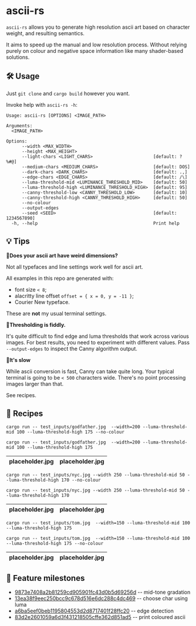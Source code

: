 # ascii-rs

`ascii-rs` allows you to generate high resolution ascii art based on character weight, and resulting semantics.

It aims to speed up the manual and low resolution process.
Without relying purely on colour and negative space information like many shader-based solutions.

## 🛠️ Usage

Just `git clone` and `cargo build` however you want.

Invoke help with `ascii-rs -h`:

```shell
Usage: ascii-rs [OPTIONS] <IMAGE_PATH>

Arguments:
  <IMAGE_PATH>

Options:
      --width <MAX_WIDTH>
      --height <MAX_HEIGHT>
      --light-chars <LIGHT_CHARS>                       [default: ?%#@]
      --medium-chars <MEDIUM_CHARS>                     [default: DOS]
      --dark-chars <DARK_CHARS>                         [default: .,]
      --edge-chars <EDGE_CHARS>                         [default: /\]
      --luma-threshold-mid <LUMINANCE_THRESHOLD_MID>    [default: 50]
      --luma-threshold-high <LUMINANCE_THRESHOLD_HIGH>  [default: 95]
      --canny-threshold-low <CANNY_THRESHOLD_LOW>       [default: 10]
      --canny-threshold-high <CANNY_THRESHOLD_HIGH>     [default: 50]
      --no-colour
      --output-edges
      --seed <SEED>                                     [default: 1234567890]
  -h, --help                                            Print help
```
## 💡 Tips

🚨**Does your ascii art have weird dimensions?**

Not all typefaces and line settings work well for ascii art.

All examples in this repo are generated with:
- font size `< 8`;
- alacritty line offset `offset = { x = 0, y = -11 }`;
- Courier New typeface.

These are **not** my usual terminal settings.

🚨**Thresholding is fiddly.**

It's quite difficult to find edge and luma thresholds that work across various images.
For best results, you need to experiment with different values.
Pass `--output-edges` to inspect the Canny algorithm output.

🚨**It's slow**

While ascii conversion is fast, Canny can take quite long.
Your typical terminal is going to be `< 500` characters wide.
There's no point processing images larger than that.

See recipes.

## 📜 Recipes

`cargo run -- test_inputs/godfather.jpg  --width=200 --luma-threshold-mid 100 --luma-threshold-high 175 --no-colour`

`cargo run -- test_inputs/godfather.jpg  --width=200 --luma-threshold-mid 100 --luma-threshold-high 175`

| placeholder.jpg | placeholder.jpg |
|:---:|:---:|

`cargo run -- test_inputs/nyc.jpg --width 250 --luma-threshold-mid 50 --luma-threshold-high 170 --no-colour`

`cargo run -- test_inputs/nyc.jpg --width 250 --luma-threshold-mid 50 --luma-threshold-high 170`

| placeholder.jpg | placeholder.jpg |
|:---:|:---:|

`cargo run -- test_inputs/tom.jpg  --width=150 --luma-threshold-mid 100 --luma-threshold-high 175`

`cargo run -- test_inputs/tom.jpg  --width=150 --luma-threshold-mid 100 --luma-threshold-high 175 --no-colour`

| placeholder.jpg | placeholder.jpg |
|:---:|:---:|

## 🚀 Feature milestones

- [9873e7408a2b81259cd905901fc43d0b5d69256d](https://github.com/sebszyller/ascii-rs/commit/9873e7408a2b81259cd905901fc43d0b5d69256d) -- mid-tone gradation
- [13ea38f9eec250bcc9c678d516e6dc288c4dc469](https://github.com/sebszyller/ascii-rs/commit/13ea38f9eec250bcc9c678d516e6dc288c4dc469) -- choose char using luma
- [a6ba5eef0beb1195804553d2d8717401f28ffc20](https://github.com/sebszyller/ascii-rs/commit/a6ba5eef0beb1195804553d2d8717401f28ffc20) -- edge detection
- [83d2e2601059a6d3f431218505cffe362d851ad5](https://github.com/sebszyller/ascii-rs/commit/83d2e2601059a6d3f431218505cffe362d851ad5) -- print coloured ascii
